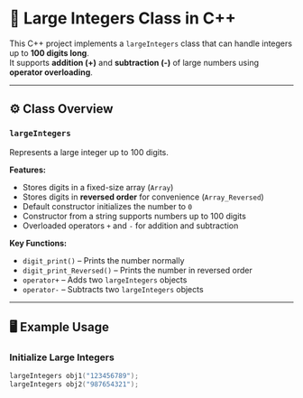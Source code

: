 # 🧮 Large Integers Class in C++

This C++ project implements a `largeIntegers` class that can handle integers up to **100 digits long**.  
It supports **addition (+)** and **subtraction (-)** of large numbers using **operator overloading**.  

---

## ⚙️ Class Overview

### `largeIntegers`
Represents a large integer up to 100 digits.

**Features:**
- Stores digits in a fixed-size array (`Array`)  
- Stores digits in **reversed order** for convenience (`Array_Reversed`)  
- Default constructor initializes the number to `0`  
- Constructor from a string supports numbers up to 100 digits  
- Overloaded operators `+` and `-` for addition and subtraction  

**Key Functions:**
- `digit_print()` – Prints the number normally  
- `digit_print_Reversed()` – Prints the number in reversed order  
- `operator+` – Adds two `largeIntegers` objects  
- `operator-` – Subtracts two `largeIntegers` objects  

---

## 🖥️ Example Usage

### Initialize Large Integers
```cpp
largeIntegers obj1("123456789");
largeIntegers obj2("987654321");
